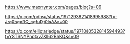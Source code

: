 https://www.maxmynter.com/pages/blog?s=09

https://x.com/pdhsu/status/1971293821418995988?t=-Jrq9hgoBO_egfuDjt9laA&s=09

https://x.com/elliotarledge/status/1971080532814594493?t=YSTSNYPnptxvZXlI62BhKQ&s=09